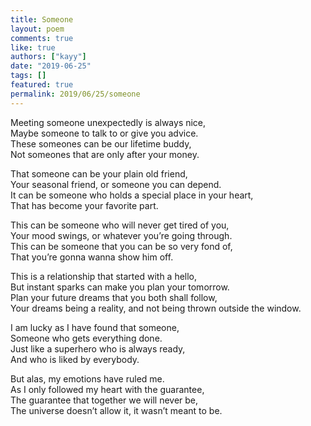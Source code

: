 ```yaml
---
title: Someone
layout: poem
comments: true
like: true
authors: ["kayy"]
date: "2019-06-25"
tags: []
featured: true
permalink: 2019/06/25/someone
---
```

Meeting someone unexpectedly is always nice,  
Maybe someone to talk to or give you advice.  
These someones can be our lifetime buddy,  
Not someones that are only after your money.  
  
That someone can be your plain old friend,  
Your seasonal friend, or someone you can depend.  
It can be someone who holds a special place in your heart,  
That has become your favorite part.  
  
This can be someone who will never get tired of you,  
Your mood swings, or whatever you’re going through.  
This can be someone that you can be so very fond of,  
That you’re gonna wanna show him off.  
  
This is a relationship that started with a hello,  
But instant sparks can make you plan your tomorrow.  
Plan your future dreams that you both shall follow,  
Your dreams being a reality, and not being thrown outside the window.  
  
I am lucky as I have found that someone,  
Someone who gets everything done.  
Just like a superhero who is always ready,  
And who is liked by everybody.  
  
But alas, my emotions have ruled me.  
As I only followed my heart with the guarantee,  
The guarantee that together we will never be,  
The universe doesn’t allow it, it wasn’t meant to be.  
